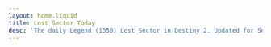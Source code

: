 ```yaml
---
layout: home.liquid
title: Lost Sector Today
desc: 'The daily Legend (1350) Lost Sector in Destiny 2. Updated for Season 15: Season of the Lost.'
---
```

